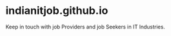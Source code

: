 indianitjob.github.io
=====================

Keep in touch with job Providers and job Seekers in IT Industries.
